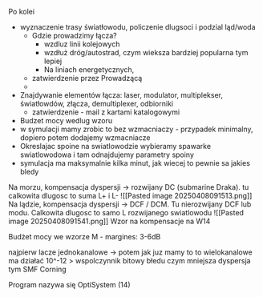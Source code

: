 
Po kolei
- wyznaczenie trasy światłowodu, policzenie dlugsoci i podzial ląd/woda
	- Gdzie prowadzimy łącza?
		- wzdluz linii kolejowych
		- wzdłuż dróg/autostrad, czym wieksza bardziej popularna tym lepiej
		- Na liniach energetycznych, 
	- zatwierdzenie przez Prowadzącą
	- 
- Znajdywanie elementów łącza: laser, modulator, multiplekser, światłowdów, złącza, demultiplexer, odbiorniki
	- zatwierdzenie - mail z kartami katalogowymi
- Budzet mocy wedlug wzoru 
- w symulacji mamy zrobic to bez wzmacniaczy - przypadek minimalny, dopiero potem dodajemy wzmacniacze
- Okreslajac spoine na swiatlowodzie wybieramy spawarke swiatlowodowa i tam odnajdujemy parametry spoiny
- symulacja ma maksymalnie kilka minut, jak wiecej to pewnie sa jakies bledy




Na morzu, kompensacja dyspersji ->  rozwijany DC (submarine Draka). tu calkowita dlugosc to suma L+ i L-
![[Pasted image 20250408091513.png]]
Na lądzie, kompensacja dyspersji -> DCF / DCM. Tu nierozwijany DCF lub modu. Calkowita dlugosc to samo L rozwijanego swiatlowodu
![[Pasted image 20250408091541.png]]
Wzor na kompensacje na W14

Budżet mocy
	we wzorze M - margines: 3-6dB
	 


najpierw lacze jednokanalowe -> potem jak juz mamy to to wielokanalowe
ma działać
10^-12 > wspolczynnik bitowy błedu
czym mniejsza dyspersja tym 
SMF Corning


Program nazywa się OptiSystem (14)

